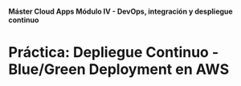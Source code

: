 #### Máster Cloud Apps Módulo IV - DevOps, integración y despliegue continuo

# Práctica: Depliegue Continuo - Blue/Green Deployment en AWS
